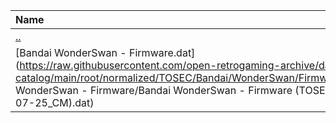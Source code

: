 |Name|Size|
|:---|---:|
|[..](../index.html)|DIR|
|[Bandai WonderSwan - Firmware.dat](https://raw.githubusercontent.com/open-retrogaming-archive/dat-catalog/main/root/normalized/TOSEC/Bandai/WonderSwan/Firmware/Bandai WonderSwan - Firmware/Bandai WonderSwan - Firmware (TOSEC-v2021-07-25_CM).dat)|842|
